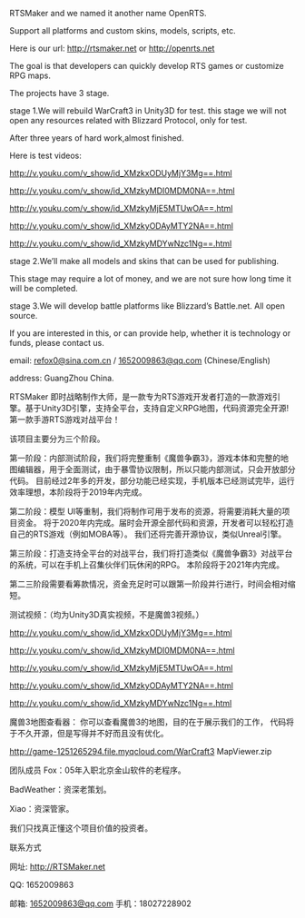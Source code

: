 RTSMaker and we named it another name OpenRTS.

Support all platforms and custom skins, models, scripts, etc.

Here is our url: http://rtsmaker.net or http://openrts.net

The goal is that developers can quickly develop RTS games or customize RPG maps.


The projects have 3 stage.


stage 1.We will rebuild WarCraft3 in Unity3D for test.
this stage we will not open any resources related with Blizzard Protocol, only for test.

After three years of hard work,almost finished.



Here is test videos:

http://v.youku.com/v_show/id_XMzkxODUyMjY3Mg==.html

http://v.youku.com/v_show/id_XMzkyMDI0MDM0NA==.html

http://v.youku.com/v_show/id_XMzkyMjE5MTUwOA==.html

http://v.youku.com/v_show/id_XMzkyODAyMTY2NA==.html

http://v.youku.com/v_show/id_XMzkyMDYwNzc1Ng==.html




stage 2.We’ll make all models and skins that can be used for publishing.

This stage may require a lot of money, and we are not sure how long time it will be completed.

stage 3.We will develop battle platforms like Blizzard’s Battle.net.
All open source.


If you are interested in this, or can provide help, whether it is technology or funds,
please contact us.


email: refox0@sina.com.cn / 1652009863@qq.com (Chinese/English)

address: GuangZhou China.











RTSMaker 即时战略制作大师，是一款专为RTS游戏开发者打造的一款游戏引擎。基于Unity3D引擎，支持全平台，支持自定义RPG地图，代码资源完全开源!第一款手游RTS游戏对战平台！


该项目主要分为三个阶段。


第一阶段：内部测试阶段，我们将完整重制《魔兽争霸3》，游戏本体和完整的地图编辑器，用于全面测试，由于暴雪协议限制，所以只能内部测试，只会开放部分代码。
目前经过2年多的开发，部分功能已经实现，手机版本已经测试完毕，运行效率理想，本阶段将于2019年内完成。



第二阶段：模型 UI等重制，我们将制作可用于发布的资源，将需要消耗大量的项目资金。
将于2020年内完成。届时会开源全部代码和资源，开发者可以轻松打造自己的RTS游戏（例如MOBA等）。
我们还将完善开源协议，类似Unreal引擎。



第三阶段：打造支持全平台的对战平台，我们将打造类似《魔兽争霸3》对战平台的系统，可以在手机上召集伙伴们玩休闲的RPG。
本阶段将于2021年内完成。



第二三阶段需要看筹款情况，资金充足时可以跟第一阶段并行进行，时间会相对缩短。


测试视频：（均为Unity3D真实视频，不是魔兽3视频。）

http://v.youku.com/v_show/id_XMzkxODUyMjY3Mg==.html

http://v.youku.com/v_show/id_XMzkyMDI0MDM0NA==.html

http://v.youku.com/v_show/id_XMzkyMjE5MTUwOA==.html

http://v.youku.com/v_show/id_XMzkyODAyMTY2NA==.html

http://v.youku.com/v_show/id_XMzkyMDYwNzc1Ng==.html




魔兽3地图查看器：
你可以查看魔兽3的地图，目的在于展示我们的工作，
代码将于不久开源，但是写得并不好而且没有优化。

http://game-1251265294.file.myqcloud.com/WarCraft3 MapViewer.zip




团队成员
Fox：05年入职北京金山软件的老程序。

BadWeather：资深老策划。

Xiao：资深管家。



我们只找真正懂这个项目价值的投资者。


联系方式

网址: 
http://RTSMaker.net

QQ: 1652009863

邮箱: 1652009863@qq.com
手机：18027228902
